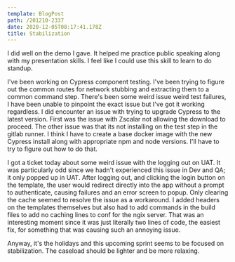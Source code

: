 ```yaml
---
template: BlogPost
path: /201210-2337
date: 2020-12-05T08:17:41.178Z
title: Stabilization
---
```

I did well on the demo I gave.  It helped me practice public speaking along with my presentation skills.  I feel like I could use this skill to learn to do standup.

I've been working on Cypress component testing.  I've been trying to figure out the common routes for network stubbing and extracting them to a common command step.  There's been some weird issue weird test failures, I have been unable to pinpoint the exact issue but I've got it working regardless.  I did encounter an issue with trying to upgrade Cypress to the latest version.  First was the issue with Zscalar not allowing the download to proceed.  The other issue was that its not installing on the test step in the gitlab runner.  I think I have to create a base docker image with the new Cypress install along with appropriate npm and node versions.  I'll have to try to figure out how to do that.

I got a ticket today about some weird issue with the logging out on UAT.  It was particularly odd since we hadn't experienced this issue in Dev and QA; it only popped up in UAT.  After logging out, and clicking the login button on the template, the user would redirect directly into the app without a prompt to authenticate, causing failures and an error screen to popup.  Only clearing the cache seemed to resolve the issue as a workaround.  I added headers on the templates themselves but also had to add commands in the build files to add no caching lines to conf for the ngix server.  That was an interesting moment since it was just literally two lines of code, the easiest fix, for something that was causing such an annoying issue.

Anyway, it's the holidays and this upcoming sprint seems to be focused on stabilization.  The caseload should be lighter and be more relaxing.